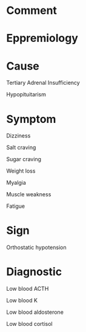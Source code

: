 # Comment

# Eppremiology

# Cause

Tertiary Adrenal Insufficiency

Hypopituitarism

# Symptom

Dizziness

Salt craving

Sugar craving

Weight loss

Myalgia

Muscle weakness

Fatigue

# Sign

Orthostatic hypotension

# Diagnostic

Low blood ACTH

Low blood K

Low blood aldosterone

Low blood cortisol
